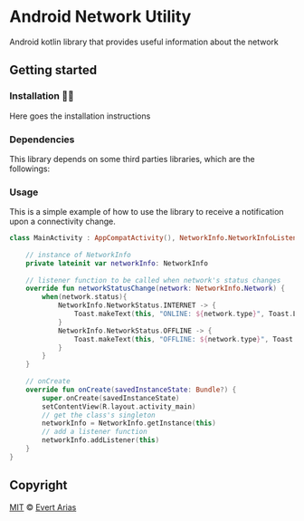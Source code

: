 # Android Network Utility

Android kotlin library that provides useful information about the network

## Getting started

### Installation :man_technologist:

Here goes the installation instructions

### Dependencies

This library depends on some third parties libraries, which are the followings:

### Usage

This is a simple example of how to use the library to receive a notification upon a connectivity change.

```Kotlin
class MainActivity : AppCompatActivity(), NetworkInfo.NetworkInfoListener {
   
    // instance of NetworkInfo
    private lateinit var networkInfo: NetworkInfo
    
    // listener function to be called when network's status changes
    override fun networkStatusChange(network: NetworkInfo.Network) {
        when(network.status){
            NetworkInfo.NetworkStatus.INTERNET -> {
                Toast.makeText(this, "ONLINE: ${network.type}", Toast.LENGTH_SHORT).show()
            }
            NetworkInfo.NetworkStatus.OFFLINE -> {
                Toast.makeText(this, "OFFLINE: ${network.type}", Toast.LENGTH_SHORT).show()
            }
        }
    }
    
    // onCreate
    override fun onCreate(savedInstanceState: Bundle?) {
        super.onCreate(savedInstanceState)
        setContentView(R.layout.activity_main)
        // get the class's singleton
        networkInfo = NetworkInfo.getInstance(this)
        // add a listener function
        networkInfo.addListener(this)
    }
}

```



## Copyright

[MIT](https://github.com/evert-arias/android-network-utility/blob/master/LICENSE) © [Evert Arias](https://evert-arias.github.io/)